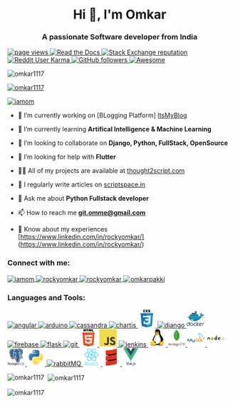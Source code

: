 <h1 align="center">Hi 👋, I'm Omkar</h1>
<h3 align="center">A passionate Software developer from India</h3>

<p align="left">
  <a href="https://github.com/MacroPower/MacroPower">
    <img src="https://komarev.com/ghpvc/?username=omkar1117" alt="page views" />
  </a>
  <a href="https://macropower.readthedocs.io/en/latest">
    <img alt="Read the Docs" src="https://img.shields.io/readthedocs/macropower?logo=read-the-docs">
  </a>
  <a href="https://stackoverflow.com/users/4868262">
    <img alt="Stack Exchange reputation" 
    src="https://img.shields.io/stackexchange/stackoverflow/r/4868262?color=orange&label=reputation&logo=stackoverflow">
  </a>
  <a href="https://reddit.com/u/macropower">
    <img alt="Reddit User Karma" 
        src="https://img.shields.io/reddit/user-karma/combined/macropower?label=karma&logo=reddit"
    >
  </a>
  <a href="https://github.com/MacroPower?tab=followers">
    <img alt="GitHub followers" 
        src="https://img.shields.io/github/followers/MacroPower?color=green&logo=github"
    >
  </a>
  <a href="https://github.com/abhisheknaiidu/awesome-github-profile-readme">
    <img alt="Awesome" src="https://awesome.re/mentioned-badge.svg">
  </a>
</p>

<p align="left">
    <img 
        src="https://komarev.com/ghpvc/?username=omkar1117&label=Profile%20views&color=0e75b6&style=flat" alt="omkar1117"
    />
</p>

<p align="left">
    <a href="https://github.com/ryo-ma/github-profile-trophy">
        <img
            src="https://github-profile-trophy.vercel.app/?username=omkar1117"
            alt="omkar1117"
        />
    </a>
</p>

<p align="left">
    <a href="https://twitter.com/iamom" target="blank">
        <img src="https://img.shields.io/twitter/follow/iamom?logo=twitter&style=for-the-badge" alt="iamom" />
    </a>
</p>

- 🔭 I’m currently working on [BLogging Platform] <a href="itsmyblog.in">ItsMyBlog</a>

- 🌱 I’m currently learning **Artifical Intelligence & Machine Learning**

- 👯 I’m looking to collaborate on **Django, Python, FullStack, OpenSource**

- 🤝 I’m looking for help with **Flutter**

- 👨‍💻 All of my projects are available at [thought2script.com](thought2script.com)

- 📝 I regularly write articles on [scriptspace.in](scriptspace.in)

- 💬 Ask me about **Python Fullstack developer**

- 📫 How to reach me **git.omme@gmail.com**

- 📄 Know about my experiences [https://www.linkedin.com/in/rockyomkar/]
      (https://www.linkedin.com/in/rockyomkar/)

<h3 align="left">Connect with me:</h3>
<p align="left">
    <a href="https://twitter.com/iamom" target="blank">
        <img align="center" src="https://raw.githubusercontent.com/rahuldkjain/github-profile-readme-generator/master/src/images/icons/Social/twitter.svg" alt="iamom" height="30" width="40" />
    </a>
    <a href="https://linkedin.com/in/rockyomkar" target="blank">
        <img
            align="center"
            src="https://raw.githubusercontent.com/rahuldkjain/github-profile-readme-generator/master/src/images/icons/Social/linked-in-alt.svg"
            alt="rockyomkar"
            height="30"
            width="40"
        />
    </a>
    <a href="https://fb.com/rockyomkar" target="blank">
        <img
            align="center"
            src="https://raw.githubusercontent.com/rahuldkjain/github-profile-readme-generator/master/src/images/icons/Social/facebook.svg"
            alt="rockyomkar"
            height="30"
            width="40"
        />
    </a>
    <a href="https://instagram.com/omkarpakki" target="blank">
        <img align="center" src="https://raw.githubusercontent.com/rahuldkjain/github-profile-readme-generator/master/src/images/icons/Social/instagram.svg"
        alt="omkarpakki" height="30" width="40" />
    </a>
</p>

<h3 align="left">Languages and Tools:</h3>
<p align="left">
    <a href="https://angular.io" target="_blank" rel="noreferrer">
        <img
            src="https://angular.io/assets/images/logos/angular/angular.svg"
            alt="angular"
            width="40"
            height="40"
        />
    </a> 
    <a href="https://www.arduino.cc/" target="_blank" rel="noreferrer"> 
        <img
            src="https://cdn.worldvectorlogo.com/logos/arduino-1.svg"
            alt="arduino"
            width="40"
            height="40"
        />
    </a> 
    <a href="https://cassandra.apache.org/" target="_blank" rel="noreferrer">
        <img
            src="https://www.vectorlogo.zone/logos/apache_cassandra/apache_cassandra-icon.svg" alt="cassandra"
            width="40"
            height="40"
        />
    </a> 
    <a href="https://www.chartjs.org" target="_blank" rel="noreferrer">
        <img src="https://www.chartjs.org/media/logo-title.svg" alt="chartjs" width="40" height="40"/>
    </a> 
    <a href="https://www.w3schools.com/css/" target="_blank" rel="noreferrer">
        <img
            src="https://raw.githubusercontent.com/devicons/devicon/master/icons/css3/css3-original-wordmark.svg"
            alt="css3"
            width="40"
            height="40"
        />
    </a> 
    <a href="https://www.djangoproject.com/" target="_blank" rel="noreferrer">
        <img
            src="https://cdn.worldvectorlogo.com/logos/django.svg"
            alt="django"
            width="40"
            height="40"
        />
    </a> 
    <a href="https://www.docker.com/" target="_blank" rel="noreferrer">
        <img
            src="https://raw.githubusercontent.com/devicons/devicon/master/icons/docker/docker-original-wordmark.svg"
            alt="docker"
            width="40"
            height="40"
        />
    </a>
    <a href="https://firebase.google.com/" target="_blank" rel="noreferrer">
        <img
            src="https://www.vectorlogo.zone/logos/firebase/firebase-icon.svg"
            alt="firebase"
            width="40"
            height="40"
        />
    </a>
    <a href="https://flask.palletsprojects.com/" target="_blank" rel="noreferrer">
        <img 
            src="https://www.vectorlogo.zone/logos/pocoo_flask/pocoo_flask-icon.svg"
            alt="flask"
            width="40"
            height="40"
        />
    </a>
    <a href="https://git-scm.com/" target="_blank" rel="noreferrer">
        <img
            src="https://www.vectorlogo.zone/logos/git-scm/git-scm-icon.svg"
            alt="git"
            width="40"
            height="40"
        />
    </a>
    <a href="https://www.w3.org/html/" target="_blank" rel="noreferrer"> <img src="https://raw.githubusercontent.com/devicons/devicon/master/icons/html5/html5-original-wordmark.svg" alt="html5" width="40" height="40"/>
    </a>
    <a href="https://developer.mozilla.org/en-US/docs/Web/JavaScript" target="_blank" rel="noreferrer">
        <img
            src="https://raw.githubusercontent.com/devicons/devicon/master/icons/javascript/javascript-original.svg" alt="javascript" width="40" height="40"
        />
    </a>
    <a href="https://www.jenkins.io" target="_blank" rel="noreferrer">
        <img
            src="https://www.vectorlogo.zone/logos/jenkins/jenkins-icon.svg"
            alt="jenkins" width="40" height="40"
        />
    </a>
    <a href="https://www.linux.org/" target="_blank" rel="noreferrer">
        <img
        src="https://raw.githubusercontent.com/devicons/devicon/master/icons/linux/linux-original.svg" alt="linux" width="40" height="40"
    />
    </a>
    <a href="https://www.mongodb.com/" target="_blank" rel="noreferrer">
        <img src="https://raw.githubusercontent.com/devicons/devicon/master/icons/mongodb/mongodb-original-wordmark.svg" alt="mongodb" width="40" height="40"/>
    </a>
    <a href="https://www.mysql.com/" target="_blank" rel="noreferrer">
        <img src="https://raw.githubusercontent.com/devicons/devicon/master/icons/mysql/mysql-original-wordmark.svg" alt="mysql" width="40" height="40"/>
    </a>
    <a href="https://nodejs.org" target="_blank" rel="noreferrer">
        <img src="https://raw.githubusercontent.com/devicons/devicon/master/icons/nodejs/nodejs-original-wordmark.svg" alt="nodejs" width="40" height="40"
        />
    </a>
    <a href="https://www.postgresql.org" target="_blank" rel="noreferrer">
        <img src="https://raw.githubusercontent.com/devicons/devicon/master/icons/postgresql/postgresql-original-wordmark.svg" alt="postgresql" width="40" height="40"
        />
    </a>
    <a href="https://www.python.org" target="_blank" rel="noreferrer">
        <img src="https://raw.githubusercontent.com/devicons/devicon/master/icons/python/python-original.svg" alt="python" width="40" height="40"/>
    </a>
    <a href="https://www.rabbitmq.com" target="_blank" rel="noreferrer">
        <img src="https://www.vectorlogo.zone/logos/rabbitmq/rabbitmq-icon.svg" alt="rabbitMQ" width="40" height="40"/>
    </a>
    <a href="https://reactjs.org/" target="_blank" rel="noreferrer"> <img src="https://raw.githubusercontent.com/devicons/devicon/master/icons/react/react-original-wordmark.svg" alt="react" width="40" height="40"/>
    </a>
    <a href="https://www.scala-lang.org" target="_blank" rel="noreferrer"> <img src="https://raw.githubusercontent.com/devicons/devicon/master/icons/scala/scala-original.svg" alt="scala" width="40" height="40"/>
    </a>
    <a href="https://vuejs.org/" target="_blank" rel="noreferrer"> <img src="https://raw.githubusercontent.com/devicons/devicon/master/icons/vuejs/vuejs-original-wordmark.svg" alt="vuejs" width="40" height="40"/>
    </a>
</p>

<p>
    <img
        align="left"
        src="https://github-readme-stats.vercel.app/api/top-langs?username=omkar1117&show_icons=true&locale=en&layout=compact"
        alt="omkar1117"
    />
    &nbsp;
    <img
        align="center"
        src="https://github-readme-stats.vercel.app/api?username=omkar1117&show_icons=true&locale=en" alt="omkar1117"
    />
</p>

<p>
    <img 
        align="center" 
        src="https://github-readme-streak-stats.herokuapp.com/?user=omkar1117&" 
        alt="omkar1117"
    />
</p>
